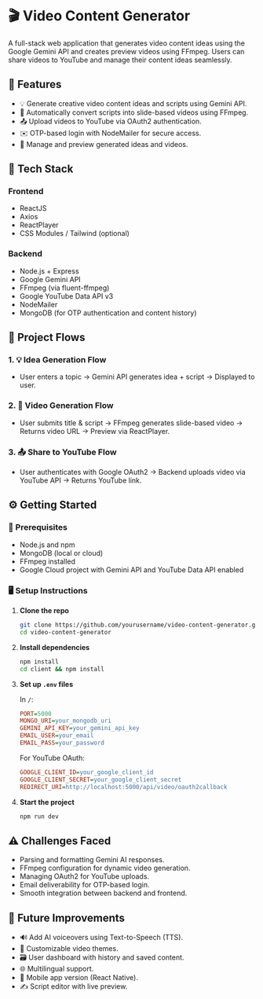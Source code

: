 # 🎬 Video Content Generator

A full-stack web application that generates video content ideas using the Google Gemini API and creates preview videos using FFmpeg. Users can share videos to YouTube and manage their content ideas seamlessly.

## 🚀 Features

- 💡 Generate creative video content ideas and scripts using Gemini API.
- 🎥 Automatically convert scripts into slide-based videos using FFmpeg.
- 📤 Upload videos to YouTube via OAuth2 authentication.
- ✉️ OTP-based login with NodeMailer for secure access.
- 📂 Manage and preview generated ideas and videos.

## 🧰 Tech Stack

### Frontend
- ReactJS
- Axios
- ReactPlayer
- CSS Modules / Tailwind (optional)

### Backend
- Node.js + Express
- Google Gemini API
- FFmpeg (via fluent-ffmpeg)
- Google YouTube Data API v3
- NodeMailer
- MongoDB (for OTP authentication and content history)

## 📸 Project Flows

### 1. 💡 Idea Generation Flow
- User enters a topic → Gemini API generates idea + script → Displayed to user.

### 2. 🎥 Video Generation Flow
- User submits title & script → FFmpeg generates slide-based video → Returns video URL → Preview via ReactPlayer.

### 3. 📤 Share to YouTube Flow
- User authenticates with Google OAuth2 → Backend uploads video via YouTube API → Returns YouTube link.

## ⚙️ Getting Started

### 🔧 Prerequisites
- Node.js and npm
- MongoDB (local or cloud)
- FFmpeg installed
- Google Cloud project with Gemini API and YouTube Data API enabled

### 🖥️ Setup Instructions

1. **Clone the repo**
   ```bash
   git clone https://github.com/yourusername/video-content-generator.git
   cd video-content-generator
   ```

2. **Install dependencies**
   ```bash
   npm install
   cd client && npm install
   ```

3. **Set up `.env` files**

   In `/`:
   ```ini
   PORT=5000
   MONGO_URI=your_mongodb_uri
   GEMINI_API_KEY=your_gemini_api_key
   EMAIL_USER=your_email
   EMAIL_PASS=your_password
   ```

   For YouTube OAuth:
   ```ini
   GOOGLE_CLIENT_ID=your_google_client_id
   GOOGLE_CLIENT_SECRET=your_google_client_secret
   REDIRECT_URI=http://localhost:5000/api/video/oauth2callback
   ```

4. **Start the project**
   ```bash
   npm run dev
   ```

## ⚠️ Challenges Faced
- Parsing and formatting Gemini AI responses.
- FFmpeg configuration for dynamic video generation.
- Managing OAuth2 for YouTube uploads.
- Email deliverability for OTP-based login.
- Smooth integration between backend and frontend.

## 🌱 Future Improvements
- 🔊 Add AI voiceovers using Text-to-Speech (TTS).
- 🎨 Customizable video themes.
- 🗃️ User dashboard with history and saved content.
- 🌐 Multilingual support.
- 📱 Mobile app version (React Native).
- ✍️ Script editor with live preview.